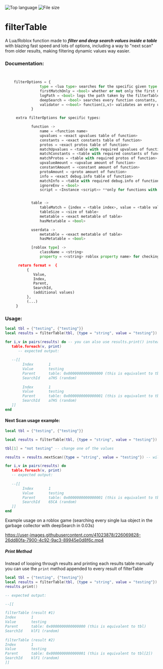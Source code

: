 ![Top language](https://img.shields.io/github/languages/top/Fiusen/filterTable) ![File size](https://img.shields.io/github/size/Fiusen/filterTable/filterTable.lua)

# filterTable

A Lua/Roblox function made to ***filter and deep search values inside a table*** with blazing fast speed and lots of options, including a way to "next scan" from older results, making filtering dynamic values way easier.


### Documentation:

```py


    filterOptions = {
                type = <lua type> searches for the specific given type
                firstMatchOnly = <bool> whether or not only the first matched value will be returned
                logPath = <bool> logs the path taken by the filterTable, may decrease performance
                deepSearch = <bool> searches every function constants, upvalues, protos and env (will decrease performance)
                validator = <<bool> function(i,v)> validates an entry using a function **will override the default checking, so using any options presented below will not work**
            }

     extra filterOptions for specific types:

            function -> 
                name = <function name>
                upvalues = <exact upvalues table of function>
                constants = <exact constants table of function>
                protos = <exact protos table of function>
                matchUpvalues = <table with required upvalues of function>
                matchConstants = <table with required constants of function>
                matchProtos = <table with required protos of function>
                upvalueAmount = <upvalue amount of function>
                constantAmount = <constant amount of function>
                protoAmount = <proto amount of function>
                info = <exact debug.info table of function>
                matchInfo = <table with required debug.info of function>
                ignoreEnv = <bool>
                script = <Instance <script>> **only for functions with "script" defined in their env**


            table -> 
                tableMatch = {index = <table index>, value = <table value>, validator = <validator>}
                tableSize = <size of table>
                metatable = <exact metatable of table>
                hasMetatable = <bool>

            userdata -> 
                metatable = <exact metatable of table>
                hasMetatable = <bool>

            [roblox type] ->
                className = <string>
                property = <<string> roblox property name> for checking properties of objects, e.g checking the CFrame property of BasePart's -> {type = "Instance", classname = "BasePart", property = "CFrame", value = CFrame.new()} 

      return format =  {
          {
             Value,
             Index,
             Parent,
             SearchId,
             (additional values)
          },
          (...)
     }
```
                    
                    
### Usage:

```lua
local tbl = {"testing", {"testing"}}
local results = filterTable(tbl, {type = "string", value = "testing"})

for i,v in pairs(results) do -- you can also use results.print() instead of this
   table.foreach(v, print)
      -- expected output:
   
   --[[
        Index       1
        Value       testing
        Parent      table: 0x0000000000000000 (this is equivalent to tbl)
        SearchId    a7HS (random)
        
        Index       1
        Value       testing
        Parent      table: 0x0000000000000001 (this is equivalent to tbl[2])
        SearchId    a7HS (random)
   ]]
end
```

#### Next Scan usage example:
```lua
local tbl = {"testing", {"testing"}}

local results = filterTable(tbl, {type = "string", value = "testing"}) -- will return 2 values

tbl[1] = "not testing" -- change one of the values

results = results.nextScan({type = "string", value = "testing"}) -- will return only 1 value (the unchanged one)

for i,v in pairs(results) do
   table.foreach(v, print)
   -- expected output:
   
   --[[
        Index       1
        Value       testing
        Parent      table: 0x0000000000000001 (this is equivalent to tbl[2])
        SearchId    65CA (random)
   ]]
end
```

Example usage on a roblox game (searching every single lua object in the garbage collector with deepSearch in 0.03s)

https://user-images.githubusercontent.com/41023878/226069828-26dd80fa-7900-4c92-9ac3-89945e0d8f6c.mp4


##### Print Method

Instead of looping through results and printing each results table manually you can use the `print` method appended to every result of filterTable

```lua
local tbl = {"testing", {"testing"}}
local results = filterTable(tbl, {type = "string", value = "testing"})
results.print()

-- expected output:

--[[

filterTable (result #1)
Index       1
Value       testing
Parent      table: 0x0000000000000000 (this is equivalent to tbl)
SearchId    klF1 (random)
 
filterTable (result #2)
Index       1
Value       testing
Parent      table: 0x0000000000000001 (this is equivalent to tbl[2])
SearchId    klF1 (random)
]]
```

